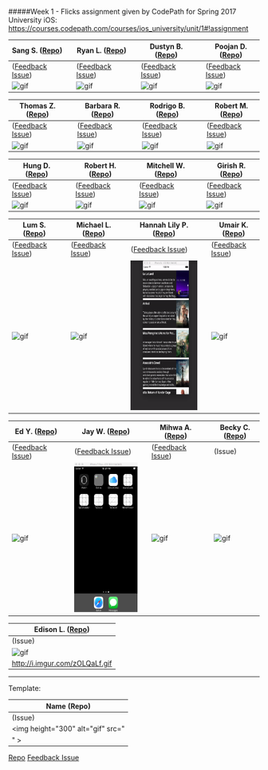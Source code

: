 #####Week 1 - Flicks assignment given by CodePath for Spring 2017 University iOS:
https://courses.codepath.com/courses/ios_university/unit/1#!assignment

| Sang S. ([Repo](https://github.com/SangSaephan/CodePath-Flicks)) | | Ryan L. ([Repo](https://github.com/ryanliszewski/Flickster)) | | Dustyn B. ([Repo](https://github.com/dustynaugust/MovieViewer)) | | Poojan D. ([Repo](https://github.com/pdave-sfsu/Flicks)) | 
| ---------------------------- | ---------------------------- | ---------------------------- | ---------------------------- | ---------------------------- |  ---------------------------- | ---------------------------- | 
| ([Feedback Issue](https://github.com/SangSaephan/CodePath-Flicks/issues/1)) | | ([Feedback Issue](https://github.com/ryanliszewski/Flickster/issues/1)) | | ([Feedback Issue](https://github.com/dustynaugust/MovieViewer/issues/1)) | | ([Feedback Issue](https://github.com/pdave-sfsu/Flicks/issues/1)) | 
| <img height="300" alt="gif" src="https://github.com/SangSaephan/CodePath-Flicks/blob/master/Flicks.gif" > | | <img height="300" alt="gif" src="http://i.imgur.com/svbJW2X.gif" > | | <img height="300" alt="gif" src="https://github.com/dustynaugust/MovieViewer/blob/master/movieViewerWalkthrough.gif" > | | <img height="300" alt="gif" src="https://github.com/pdave-sfsu/Flicks/blob/master/FlicksGIF.gif" > |


| Thomas Z. ([Repo](https://github.com/thomashzhu/MovieViewer)) | | Barbara R. ([Repo](https://github.com/ristau/Flicks_Basic)) | | Rodrigo B. ([Repo](https://github.com/rodrigobell/movie-viewer)) | | Robert M. ([Repo](https://github.com/squeakyheatr/Flicks)) | 
| ---------------------------- | ---------------------------- | ---------------------------- | ---------------------------- | ---------------------------- |  ---------------------------- | ---------------------------- | 
| ([Feedback Issue](https://github.com/thomashzhu/MovieViewer/issues/1)) | | ([Feedback Issue](https://github.com/ristau/Flicks_Basic/issues/1)) | | ([Feedback Issue](https://github.com/rodrigobell/movie-viewer/issues/1)) | | ([Feedback Issue](https://github.com/squeakyheatr/Flicks/issues/1#issuecomment-279632168)) |
| <img height="300" alt="gif" src="http://i.imgur.com/ss0QmSO.gif" > | | <img height="300" alt="gif" src="http://i.imgur.com/1ILoTdM.gif" > | | <img height="300" alt="gif" src="https://github.com/rodrigobell/movie-viewer/blob/master/demo1.gif" > | | <img height="300" alt="gif" src="http://imgur.com/s3Jr7gQ.gif" > |


| Hung D. ([Repo](https://github.com/IamHungDo/TopMovies)) | | Robert H. ([Repo](https://github.com/luckyx1/flicks)) | | Mitchell W. ([Repo](https://github.com/mitcho426/MovieViewer)) | | Girish R. ([Repo](https://github.com/GirishRawat/CodePath-Week-1-Flix)) | 
| ---------------------------- | ---------------------------- | ---------------------------- | ---------------------------- | ---------------------------- |  ---------------------------- | ---------------------------- | 
| ([Feedback Issue](https://github.com/IamHungDo/Flicks/issues/1)) | | ([Feedback Issue](https://github.com/luckyx1/flicks/issues/1)) | | ([Feedback Issue](https://github.com/mitcho426/MovieViewer/issues/1)) | | ([Feedback Issue](https://github.com/GirishRawat/CodePath-Week-1-Flix/issues/1)) |
| <img height="300" alt="gif" src="http://imgur.com/JNPAym9.gif" > |  | <img height="300" alt="gif" src="http://i.imgur.com/ieZdLHr.gif" > |  | <img height="300" alt="gif" src="http://imgur.com/iO69oQM.gif" > |  | <img height="300" alt="gif" src="http://i.imgur.com/GG8NFlL.gif" > |


| Lum S. ([Repo](https://github.com/LumSt/Top-Movies-App)) | | Michael L. ([Repo](https://github.com/MiLeung/Flicks)) | | Hannah Lily P. ([Repo](https://github.com/hlpostman/Flicks)) | | Umair K. ([Repo](https://github.com/mumairk/Flicker)) | 
| ---------------------------- | ---------------------------- | ---------------------------- | ---------------------------- | ---------------------------- |  ---------------------------- | ---------------------------- | 
| ([Feedback Issue](https://github.com/LumSt/Top-Movies-App/issues/1)) | | ([Feedback Issue]()) | | ([Feedback Issue](https://github.com/hlpostman/Flicks/issues/1)) | | ([Feedback Issue]()) |
| <img height="300" alt="gif" src="http://imgur.com/N39BimD.gif" > | | <img height="300" alt="gif" src="https://media.giphy.com/media/d3mmZpIpxaviFWcU/giphy.gif" > | | <img height="300" alt="gif" src="https://github.com/hlpostman/Flicks/blob/master/Flicks_Video_WalkThrough.gif" > | | <img height="300" alt="gif" src="http://i.imgur.com/COpiiVA.gif" > |


| Ed Y. ([Repo](https://github.com/edwinyoung/flickster)) | | Jay W. ([Repo](https://github.com/Jayywong/Flicks-iOS)) | | Mihwa A. ([Repo](https://github.com/mhsmile/MovieView)) | | Becky C. ([Repo](https://github.com/beckychan92/Flicks-final)) | 
| ---------------------------- | ---------------------------- | ---------------------------- | ---------------------------- | ---------------------------- |  ---------------------------- | ---------------------------- | 
| ([Feedback Issue](https://github.com/edwinyoung/flickster/issues/1#issuecomment-277614630)) | | ([Feedback Issue](https://github.com/Jayywong/Flicks-iOS/issues/1)) | | ([Feedback Issue](https://github.com/mhsmile/MovieView/issues/1)) | | (Issue) |
| <img height="300" alt="gif" src="http://i.imgur.com/D8D5BHs.gif" > | | <img height="300" alt="gif" src="https://github.com/Jayywong/Flicks-iOS/blob/master/flicks.gif" > | | <img height="300" alt="gif" src="http://i.imgur.com/fbTpkLL.gif" > | | <img height="300" alt="gif" src="http://i.imgur.com/kc9w0c5.gif" > |


| Edison L. ([Repo](https://github.com/elam3/Flicks)) | 
| ---------------------------- | 
| (Issue) |
| <img height="300" alt="gif" src="http://i.imgur.com/zOLQaLf.gif" > |
| http://i.imgur.com/zOLQaLf.gif |


---
Template:

| Name (Repo) | 
| ---------------------------- | 
| (Issue) |
| <img height="300" alt="gif" src="
" > |

[Repo]()
[Feedback Issue]()
